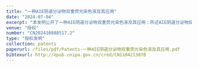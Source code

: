 ```yaml
---
title: "一种AIE阴道分泌物双重荧光染色液及其应用"
date: "2024-07-04"
excerpt: "本发明公开了一种AIE阴道分泌物双重荧光染色液及其应用；所述AIE阴道分泌物双重荧光染色液包括荧光剂；所述荧光剂包括第一荧光剂和第二荧光剂；第一荧光剂与第二荧光剂的摩尔比为1：（1‑6）。本发明AIE阴道分泌物双重荧光染色液中的第一荧光剂和第二荧光剂能够协同作用，实现双重染色的效果，并且能增加染色的强度和清晰度，提高染色效果，进而有助于增加检测的稳定性和灵敏度；两种荧光剂都是AIE荧光染料，具有背景低和光稳定性好的优势，无需添加其他辅助染料和抗猝灭剂，成分简单，成本低。"
venue: "授权"
number: "CN202410888517.2"
type: "授权发明"
collection: patents
paperurl: /files/pdf/Patents-一种AIE阴道分泌物双重荧光染色液及其应用.pdf
bibtexurl: http://epub.cnipa.gov.cn/cred/CN118421307B
---
```




